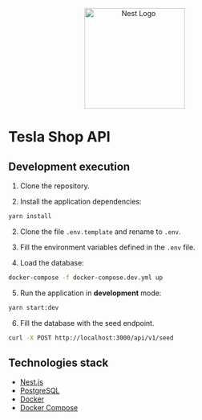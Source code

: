 <p align="center">
  <a href="http://nestjs.com/" target="blank"><img src="https://nestjs.com/img/logo-small.svg" width="200" alt="Nest Logo" /></a>
</p>

# Tesla Shop API

## Development execution

1. Clone the repository.

2. Install the application dependencies:

```bash
yarn install
```

2. Clone the file ```.env.template``` and rename to ```.env```.

3. Fill the environment variables defined in the ```.env``` file.

4. Load the database:

```bash
docker-compose -f docker-compose.dev.yml up
```

5. Run the application in **development** mode:

```bash
yarn start:dev
```

6. Fill the database with the seed endpoint.

```bash
curl -X POST http://localhost:3000/api/v1/seed
```

## Technologies stack

- [Nest.js](https://nestjs.com)
- [PostgreSQL](https://www.postgresql.org)
- [Docker](https://www.docker.com)
- [Docker Compose](https://docs.docker.com/compose)
